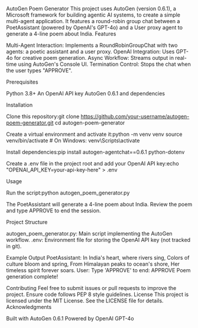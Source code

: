 AutoGen Poem Generator
This project uses AutoGen (version 0.6.1), a Microsoft framework for building agentic AI systems, to create a simple multi-agent application. It features a round-robin group chat between a PoetAssistant (powered by OpenAI's GPT-4o) and a User proxy agent to generate a 4-line poem about India.
Features

Multi-Agent Interaction: Implements a RoundRobinGroupChat with two agents: a poetic assistant and a user proxy.
OpenAI Integration: Uses GPT-4o for creative poem generation.
Async Workflow: Streams output in real-time using AutoGen's Console UI.
Termination Control: Stops the chat when the user types "APPROVE".

Prerequisites

Python 3.8+
An OpenAI API key
AutoGen 0.6.1 and dependencies

Installation

Clone this repository:git clone https://github.com/your-username/autogen-poem-generator.git
cd autogen-poem-generator


Create a virtual environment and activate it:python -m venv venv
source venv/bin/activate  # On Windows: venv\Scripts\activate


Install dependencies:pip install autogen-agentchat==0.6.1 python-dotenv


Create a .env file in the project root and add your OpenAI API key:echo "OPENAI_API_KEY=your-api-key-here" > .env



Usage

Run the script:python autogen_poem_generator.py


The PoetAssistant will generate a 4-line poem about India.
Review the poem and type APPROVE to end the session.

Project Structure

autogen_poem_generator.py: Main script implementing the AutoGen workflow.
.env: Environment file for storing the OpenAI API key (not tracked in git).

Example Output
PoetAssistant: In India's heart, where rivers sing,
Colors of culture bloom and spring,
From Himalayan peaks to ocean's shore,
Her timeless spirit forever soars.
User: Type 'APPROVE' to end: APPROVE
Poem generation complete!

Contributing
Feel free to submit issues or pull requests to improve the project. Ensure code follows PEP 8 style guidelines.
License
This project is licensed under the MIT License. See the LICENSE file for details.
Acknowledgments

Built with AutoGen 0.6.1
Powered by OpenAI GPT-4o

